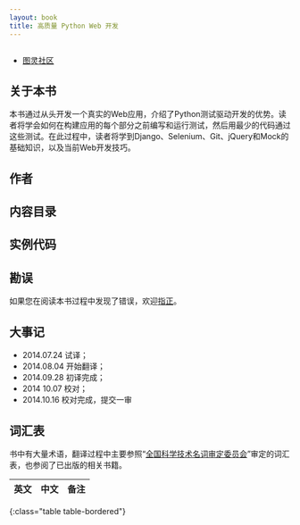 ```yaml
---
layout: book
title: 高质量 Python Web 开发
---
```


<aside class="purchase">
    <p><img class="border" src="{{ site.baseurl }}/assets/images/" title="" /></p>
    <ul>
        <li><a href="http://www.ituring.com.cn/book/1486" title="购买">图灵社区</a></li>
    </ul>
</aside>

## 关于本书

本书通过从头开发一个真实的Web应用，介绍了Python测试驱动开发的优势。读者将学会如何在构建应用的每个部分之前编写和运行测试，然后用最少的代码通过这些测试。在此过程中，读者将学到Django、Selenium、Git、jQuery和Mock的基础知识，以及当前Web开发技巧。

## 作者



## 内容目录



## 实例代码



## 勘误

如果您在阅读本书过程中发现了错误，欢迎[指正](http://www.ituring.com.cn/book/1486)。

## 大事记

- 2014.07.24 试译；
- 2014.08.04 开始翻译；
- 2014.09.28 初译完成；
- 2014 10.07 校对；
- 2014.10.16 校对完成，提交一审

## 词汇表

书中有大量术语，翻译过程中主要参照“[全国科学技术名词审定委员会](http://www.term.gov.cn/)”审定的词汇表，也参阅了已出版的相关书籍。

| 英文 | 中文 | 备注 |
|------|------|------|
{:class="table table-bordered"}
